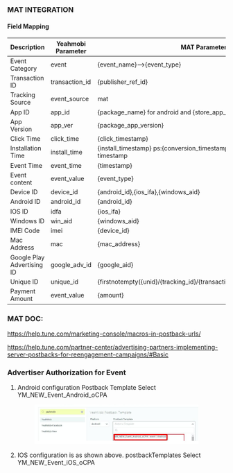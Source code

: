 ### MAT INTEGRATION
#### Field Mapping
Description|Yeahmobi Parameter|MAT Parameter
--|--|--
Event Category|event|{event_name}-->{event_type}
Transaction ID|transaction_id|{publisher_ref_id}
Tracking Source|event_source|mat
App ID|app_id|{package_name} for android and {store_app_id} for apple
App Version|app_ver|{package_app_version}
Click Time|click_time|{click_timestamp}
Installation Time|install_time|{install_timestamp} ps:{conversion_timestamp}Always consistent   with timestamp
Event Time|event_time|{timestamp}
Event content|event_value|{event_type}
Device ID|device_id|{android_id},{ios_ifa},{windows_aid}
Android ID|android_id|{android_id}
IOS ID|idfa|{ios_ifa}
Windows ID|win_aid|{windows_aid}
IMEI Code|imei|{device_id}
Mac Address|mac|{mac_address}
Google Play Advertising ID|google_adv_id|{google_aid}
Unique ID|unique_id|{firstnotempty({unid}/{tracking_id}/{transaction_id}/{android_id}/{ios_ifa})} 
Payment Amount|event_value|{amount} 

### MAT DOC:

<https://help.tune.com/marketing-console/macros-in-postback-urls/>

<https://help.tune.com/partner-center/advertising-partners-implementing-server-postbacks-for-reengagement-campaigns/#Basic>

### Advertiser Authorization for Event

1. Android configuration Postback Template Select YM_NEW_Event_Android_oCPA

<div align=center><img src="https://github.com/YmSupportDoc/YmSupportDoc/blob/master/OCPA_Integration_Document/MAT_INTEGRATION.png" width="75%" height="75%" /></div>

2. IOS configuration is as shown above. postbackTemplates Select YM_NEW_Event_iOS_oCPA
